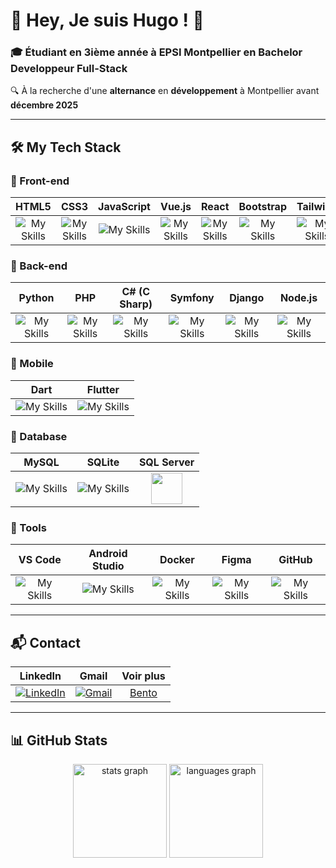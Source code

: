 # 🚀 Hey, Je suis Hugo ! 👋  

### 🎓 Étudiant en 3ième année à EPSI Montpellier en Bachelor Developpeur Full-Stack  
🔍 À la recherche d'une **alternance** en **développement** à Montpellier avant **décembre 2025**  

---

## 🛠️ My Tech Stack  

### 🔹 Front-end  
| HTML5 | CSS3 | JavaScript | Vue.js | React | Bootstrap | Tailwind |
|---|---|---|---|---|---|---|
| <div align="center">![My Skills](https://skillicons.dev/icons?i=html)</div> | <div align="center">![My Skills](https://skillicons.dev/icons?i=css)</div> | <div align="center">![My Skills](https://skillicons.dev/icons?i=js)</div> | <div align="center">![My Skills](https://skillicons.dev/icons?i=vuejs)</div> | <div align="center">![My Skills](https://skillicons.dev/icons?i=react)</div> | <div align="center">![My Skills](https://skillicons.dev/icons?i=bootstrap)</div> | <div align="center">![My Skills](https://skillicons.dev/icons?i=tailwind)</div> |

### 🔹 Back-end  
| Python | PHP | C# (C Sharp) | Symfony | Django | Node.js |
|---|---|---|---|---|---|
| <div align="center">![My Skills](https://skillicons.dev/icons?i=py)</div> | <div align="center">![My Skills](https://skillicons.dev/icons?i=php)</div> | <div align="center">![My Skills](https://skillicons.dev/icons?i=cs)</div> | <div align="center">![My Skills](https://skillicons.dev/icons?i=symfony)</div> | <div align="center">![My Skills](https://skillicons.dev/icons?i=django)</div> | <div align="center">![My Skills](https://skillicons.dev/icons?i=nodejs)</div> |

### 🔹 Mobile  
| Dart | Flutter |
|---|---|
| <div align="center">![My Skills](https://skillicons.dev/icons?i=dart)</div> | <div align="center">![My Skills](https://skillicons.dev/icons?i=flutter)</div> | <div align="center"><img src="https://cdn.jsdelivr.net/gh/devicons/devicon/icons/microsoftsqlserver/microsoftsqlserver-plain.svg" width="50" height="50"/></div> |


### 🔹 Database  
| MySQL | SQLite | SQL Server |
|---|---|---|
| <div align="center">![My Skills](https://skillicons.dev/icons?i=mysql)</div> | <div align="center">![My Skills](https://skillicons.dev/icons?i=sqlite)</div> | <div align="center"><img src="https://cdn.jsdelivr.net/gh/devicons/devicon/icons/microsoftsqlserver/microsoftsqlserver-plain.svg" width="50" height="50"/></div> |

### 🔹 Tools  
| VS Code | Android Studio | Docker | Figma | GitHub |
|---|---|---|---|---|
| <div align="center">![My Skills](https://skillicons.dev/icons?i=vscode)</div> | <div align="center">![My Skills](https://skillicons.dev/icons?i=androidstudio)</div> | <div align="center">![My Skills](https://skillicons.dev/icons?i=docker)</div>  | <div align="center">![My Skills](https://skillicons.dev/icons?i=figma)</div> | <div align="center">![My Skills](https://skillicons.dev/icons?i=github)</div> |

---

## 📬 Contact  

| LinkedIn | Gmail | Voir plus |
|---|---|---|
| <div align="center">[![LinkedIn](https://skillicons.dev/icons?i=linkedin)](https://www.linkedin.com/in/hugo-lembrez/)</div> | <div align="center">[![Gmail](https://skillicons.dev/icons?i=gmail)](mailto:hugo.lembrez@gmail.com)</div> | <div align="center">[Bento](https://bento.me/hugol)</div> |

---

## 📊 GitHub Stats  

<div align="center">
  <img src="https://github-readme-stats.vercel.app/api?username=aZor9&hide_title=false&hide_rank=false&show_icons=true&include_all_commits=true&count_private=true&disable_animations=false&theme=dracula&locale=en&hide_border=false&order=1" height="150" alt="stats graph" />
  <img src="https://github-readme-stats.vercel.app/api/top-langs?username=aZor9&locale=en&hide_title=false&layout=compact&card_width=320&langs_count=5&theme=dracula&hide_border=false&order=2" height="150" alt="languages graph" />
</div>

